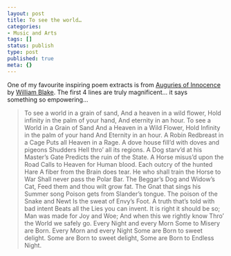 ```yaml
---
layout: post
title: To see the world…
categories:
- Music and Arts
tags: []
status: publish
type: post
published: true
meta: {}
---
```

One of my favourite inspiring poem extracts is from [Auguries of Innocence ](http://www.artofeurope.com/blake/bla3.htm)by [William Blake](http://en.wikipedia.org/wiki/William_Blake). The first 4 lines are truly magnificent... it says something so empowering...

> To see a world in a grain of sand, And a heaven in a wild flower, Hold infinity in the palm of your hand, And eternity in an hour.
  > To see a World in a Grain of Sand And a Heaven in a Wild Flower, Hold Infinity in the palm of your hand And Eternity in an hour. A Robin Redbreast in a Cage Puts all Heaven in a Rage. A dove house fill’d with doves and pigeons Shudders Hell thro’ all its regions. A Dog starv’d at his Master’s Gate Predicts the ruin of the State. A Horse misus’d upon the Road Calls to Heaven for Human blood. Each outcry of the hunted Hare A fiber from the Brain does tear. He who shall train the Horse to War Shall never pass the Polar Bar. The Beggar’s Dog and Widow’s Cat, Feed them and thou wilt grow fat. The Gnat that sings his Summer song Poison gets from Slander’s tongue. The poison of the Snake and Newt Is the sweat of Envy’s Foot. A truth that’s told with bad intent Beats all the Lies you can invent. It is right it should be so; Man was made for Joy and Woe; And when this we rightly know Thro’ the World we safely go. Every Night and every Morn Some to Misery are Born. Every Morn and every Night Some are Born to sweet delight. Some are Born to sweet delight, Some are Born to Endless Night.   
